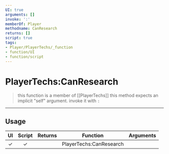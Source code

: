 ```yaml
---
UI: true
arguments: []
invoke: ':'
memberOf: Player
methodname: CanResearch
returns: []
script: true
tags:
- Player/PlayerTechs/_function
- function/UI
- function/script
---
```

# PlayerTechs:CanResearch
> this function is a member of [[PlayerTechs]]
> this method expects an implicit "self" argument. invoke it with `:`
-----
## Usage
|  UI | Script | Returns | Function | Arguments |
|:---:|:------:|-------:|:--------:|:---------|
|✓|✓||PlayerTechs:CanResearch||
